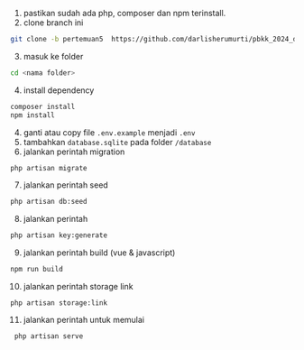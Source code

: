 1. pastikan sudah ada php, composer dan npm terinstall.
2. clone branch ini

```bash
git clone -b pertemuan5  https://github.com/darlisherumurti/pbkk_2024_darlis <nama folder>
```

3. masuk ke folder

```bash
cd <nama folder>
```

4. install dependency

```bash
composer install
npm install
```

4. ganti atau copy file `.env.example` menjadi `.env`
5. tambahkan `database.sqlite` pada folder `/database`
6. jalankan perintah migration

```bash
php artisan migrate
```

7. jalankan perintah seed

```bash
php artisan db:seed
```

8. jalankan perintah

```bash
php artisan key:generate
```

9. jalankan perintah build (vue & javascript)

```bash
npm run build
```

10. jalankan perintah storage link

```
php artisan storage:link
```

11. jalankan perintah untuk memulai

```bash
 php artisan serve
```
